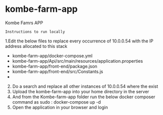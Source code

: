 # kombe-farm-app
 Kombe Famrs APP

    Instructions to run locally 
1.Edit the below files to replace every occurrence of 10.0.0.54 with the IP address allocated to this stack

- kombe-farm-app/docker-compose.yml
- kombe-farm-app/Api/src/main/resources/application.properties
- kombe-farm-app/front-end/package.json
- kombe-farm-app/front-end/src/Constants.js
- 

2. Do a search and replace all other instances of 10.0.0.54  where the exist
3. Upload the  kombe-farm-app into your home directory in the server
4. And from the Kombe-farm-app folder run the below docker composer command as sudo :  docker-compose up -d
5. Open the application in your browser and login 